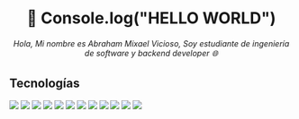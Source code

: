 <h1 style="text-align: center" >👋 Console.log("HELLO WORLD") </h1>
<h6  style="text-align: center">
Hola, Mi nombre es Abraham Mixael Vicioso, Soy estudiante de ingeniería de software y backend developer 🌐
</h6>

## Tecnologías
![](https://img.shields.io/badge/NodeJs-Tecnologia-informational?style=flat&logo=node.js&logoColor=white&color=2bbc8a)
![](https://img.shields.io/badge/Javascript-Lenguaje-informational?style=flat&logo=javascript&logoColor=white&color=2bbc8a)
![](https://img.shields.io/badge/Typescript-Lenguaje-informational?style=flat&logo=typescript&logoColor=white&color=2bbc8a)
![](https://img.shields.io/badge/Docker-Tool-informational?style=flat&logo=docker&logoColor=white&color=2bbc8a)
![](https://img.shields.io/badge/Express-Framework-informational?style=flat&logo=express&logoColor=white&color=2bbc8a)
![](https://img.shields.io/badge/Linux-OS-informational?style=flat&logo=linux&logoColor=white&color=2bbc8a)
![](https://img.shields.io/badge/MongoDb-Database-informational?style=flat&logo=mongodb&logoColor=white&color=2bbc8a)
![](https://img.shields.io/badge/Postgresql-Database-informational?style=flat&logo=postgresql&logoColor=white&color=2bbc8a)
![](https://img.shields.io/badge/JWT-Framework-informational?style=flat&logo=jsonwebtokens&logoColor=white&color=2bbc8a)
![](https://img.shields.io/badge/Git-Tool-informational?style=flat&logo=git&logoColor=white&color=2bbc8a)
![](https://img.shields.io/badge/React-Framework-informational?style=flat&logo=react&logoColor=white&color=2bbc8a)
![](https://img.shields.io/badge/Bash-Shell-informational?style=flat&logo=gnubash&logoColor=white&color=2bbc8a)


